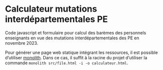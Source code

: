 # Calculateur mutations interdépartementales PE

Code javascript et formulaire pour calcul des barèmes des personnels enseignants en vue des mutations interdépartementales des PE en novembre 2023.



Pour générer une page web statique intégrant les ressources, il est possible d’utiliser [monolith](https://github.com/Y2Z/monolith). Dans ce cas, il suffit à la racine du projet d’utiliser la commande `monolith src/file.html -i -o calculateur.html`.

